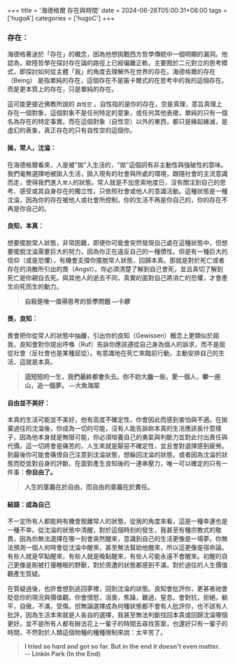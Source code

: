 +++
title = '海德格爾 存在與時間'
date = 2024-06-28T05:00:31+08:00
tags = ['hugoA']
categories = ['hugoC']
+++

### 存在：

海德格著迷於「存在」的概念，因為他想挑戰西方哲學傳統中一個明顯的漏洞。他認為，歐陸哲學在探討存在論的路徑上已經偏離正軌，主要囿於二元對立的思考模式，即探討如何從主體「我」的角度去理解外在世界的存在。海德格爾的存在（Being） 是指單純的存在，這個存在不是笛卡爾式的在思考中的我的這個存在。而是更本質上的存在，只是單純的存在。

這可能更接近佛教所說的 `自性空` 。自性指的是你的存在，空是真理，意旨真理上存在一個對象，這個對象不是任何特定的意象，或任何其他表徵，單純的只有一個名為存在的特定事實。而在這個對象（自性空）以外的東西，都只是緣起緣滅，是虛幻的表象，真正存在的只有自性空的這個你。


#### 拋，常人，沈淪：

在海德格爾看來，人是被"拋"入生活的，"拋"這個詞有非主動性與強破性的意味。我們毫無選擇地被拋入生活，拋入現有的社會與所處的環境，跟隨社會的主流意識而走，使得我們進入`常人`的狀態。常人就是不加思索地度日，沒有關注到自己的思考、感受或其自身存在的獨立性，只依照社會或他人的意識活動。這種狀態是一種沈淪，因為你的存在被他人或社會所控制，你的生活不再是你自己的，你的存在不再是你自己的。

#### 良知，本真：  

想要擺脫常人狀態，非常困難，即便你可能會突然發現自己處在這種狀態中，但想要擺脫沈淪需要巨大的努力，因為你正在違反自己的一種慣性。但是有一種巨大的信仰（或是恐懼），有機會支撐你擺脫常人狀態，回歸本真。那就是對於死亡或者存在的消散所引出的畏（Angst）。你必須清楚了解到自己會死，並且真切了解到死亡是你親自去死。與其他人的逝去不同，真實的面對自己將消亡的恐懼，才會產生向死而生的動力。

> **自殺是唯一值得思考的哲學問題 —卡繆**

#### 畏，良知：

畏會把你從常人的狀態中抽離，引出你的良知（Gewissen）概念上更類似於超我，良知會對你提出呼喚（Ruf）告訴你應該遵從自己身為個人的訴求，而不是屈從社會（反社會也是某種屈從）。有意識地在死亡來臨前行動，主動安排自己的生活，這就是本真。

> **這短短的一生，我們最終都會失去。你不妨大膽一些，愛一個人，攀一座山，追一個夢。 —大魚海棠**

#### 自由並不美好：

本真的生活可能並不美好，他有高度不確定性，你會因此而感到害怕與不適。在拋棄過往的沈淪後，你成為一切的可能，沒有人能告訴妳本真的生活應該長什麼樣子，因為他本身就是無限可能，你必須培養自己的勇氣與判斷力並對此付出責任與代價。這一切將會是痛苦的，人生來就是厭惡不確定性，並且會對選擇感到疲勞。到最後你可能會痛恨自己注意到沈淪狀態，想躲回沈淪的狀態，或者因為沈淪的狀態而貶低對自身的評斷。在面對產生良知後的一連串壓力，唯一可以確定的只有一件事：**你自由了。**

> **人生的意義在於自由，而自由的意義在於責任。**

#### 結語：成為自己

不一定所有人都能夠有機會脫離常人的狀態，從我的角度來看，這是一種幸運也是一種不幸。從沈淪的狀態中清醒，對於這個時刻的發生，我甚至有種宗教式的敬畏，因為你無法選擇在哪一刻會突然醒來，意識到自己的生活更像是一場夢。你無法預測一個人何時會從沈淪中醒來，甚至無法幫助他醒來，所以這更像是宿命論。有些人就是早點醒來，有些人就是晚點醒來，有些人可能永遠不會醒來。初醒的自己更像是剛被打擾睡眠的野獸，對於周遭的狀態都感到不滿，對於過往的人生價值觀產生質疑。

在質疑過後，也許會想到逃回夢裡，回到沈淪的狀態。良知會批評你，更甚者祂會貶低你的現況與價值觀。你會憤怒，沮喪，焦躁，難過，窒息。會對抗，拒絕，躺平，自傲，不滿，受傷。但無論選擇成為何種狀態都不會有人批評你，也不該有人批評，因為生活本來就是人各自的選擇，我甚至無法判斷找回本真或回歸沈淪哪個更好。並不是所有人都有辦法花上一輩子的時間去尋找答案，也還好只有一輩子的時間，不然對於人類這個物種的種種限制來說：太辛苦了。

> **I tried so hard and got so far. But in the end it doesn't even matter.  
> -- Linkin Park (In the End)**
